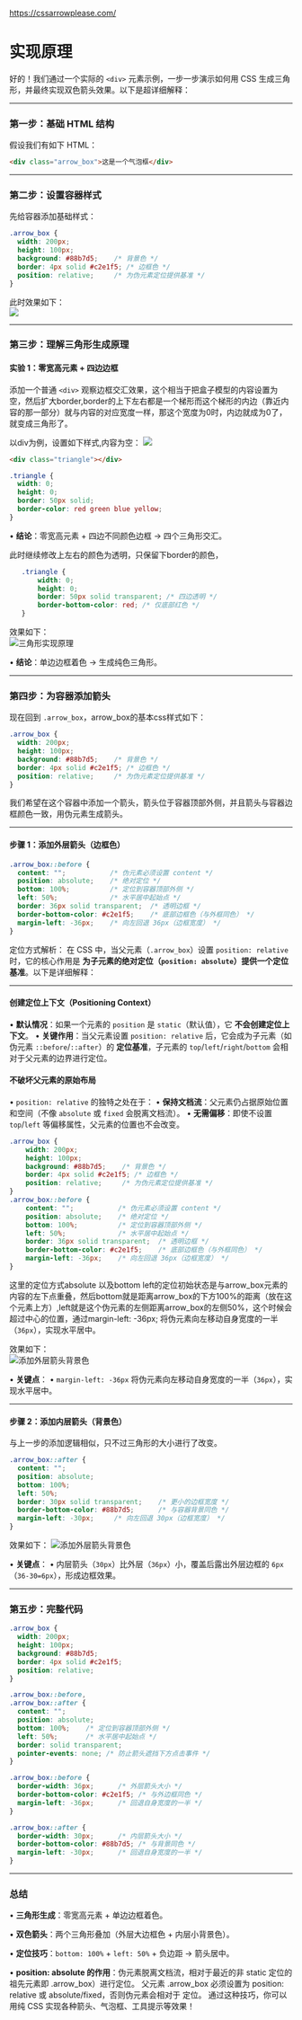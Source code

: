 https://cssarrowplease.com/
# 实现原理
好的！我们通过一个实际的 `<div>` 元素示例，一步一步演示如何用 CSS 生成三角形，并最终实现双色箭头效果。以下是超详细解释：

---

### **第一步：基础 HTML 结构**
假设我们有如下 HTML：
```html
<div class="arrow_box">这是一个气泡框</div>
```

---

### **第二步：设置容器样式**
先给容器添加基础样式：
```css
.arrow_box {
  width: 200px;
  height: 100px;
  background: #88b7d5;    /* 背景色 */
  border: 4px solid #c2e1f5; /* 边框色 */
  position: relative;     /* 为伪元素定位提供基准 */
}
```


此时效果如下：  
![](https://s3-gz01.didistatic.com/n9e-pub/image/doraemon/20240919120721.png)

---

### **第三步：理解三角形生成原理**
#### 实验 1：零宽高元素 + 四边边框
添加一个普通 `<div>` 观察边框交汇效果，这个相当于把盒子模型的内容设置为空，然后扩大border,border的上下左右都是一个梯形而这个梯形的内边（靠近内容的那一部分）就与内容的对应宽度一样，那这个宽度为0时，内边就成为0了，就变成三角形了。

以div为例，设置如下样式,内容为空：
<img src="./imges/1.png">

```html
<div class="triangle"></div>
```
```css
.triangle {
  width: 0;
  height: 0;
  border: 50px solid;
  border-color: red green blue yellow;
}
```

• **结论**：零宽高元素 + 四边不同颜色边框 → 四个三角形交汇。

此时继续修改上左右的颜色为透明，只保留下border的颜色，

```css
   .triangle {
       width: 0;
       height: 0;
       border: 50px solid transparent; /* 四边透明 */
       border-bottom-color: red; /* 仅底部红色 */
   }
```
效果如下：  
![三角形实现原理](./imges/2.png)

• **结论**：单边边框着色 → 生成纯色三角形。

---

### **第四步：为容器添加箭头**
现在回到 `.arrow_box`，arrow_box的基本css样式如下：

```css
.arrow_box {
  width: 200px;
  height: 100px;
  background: #88b7d5;    /* 背景色 */
  border: 4px solid #c2e1f5; /* 边框色 */
  position: relative;     /* 为伪元素定位提供基准 */
}
```
我们希望在这个容器中添加一个箭头，箭头位于容器顶部外侧，并且箭头与容器边框颜色一致，用伪元素生成箭头。

---

#### 步骤 1：添加外层箭头（边框色）
```css
.arrow_box::before {
  content: "";           /* 伪元素必须设置 content */
  position: absolute;    /* 绝对定位 */
  bottom: 100%;          /* 定位到容器顶部外侧 */
  left: 50%;             /* 水平居中起始点 */
  border: 36px solid transparent;  /* 透明边框 */
  border-bottom-color: #c2e1f5;    /* 底部边框色（与外框同色） */
  margin-left: -36px;    /* 向左回退 36px（边框宽度） */
}
```
定位方式解析：
在 CSS 中，当父元素（`.arrow_box`）设置 `position: relative` 时，它的核心作用是 **为子元素的绝对定位（`position: absolute`）提供一个定位基准**。以下是详细解释：

---

#### **创建定位上下文（Positioning Context）**
• **默认情况**：如果一个元素的 `position` 是 `static`（默认值），它 **不会创建定位上下文**。
• **关键作用**：当父元素设置 `position: relative` 后，它会成为子元素（如伪元素 `::before`/`::after`）的 **定位基准**，子元素的 `top`/`left`/`right`/`bottom` 会相对于父元素的边界进行定位。
#### **不破坏父元素的原始布局**
• `position: relative` 的独特之处在于：
• **保持文档流**：父元素仍占据原始位置和空间（不像 `absolute` 或 `fixed` 会脱离文档流）。
• **无需偏移**：即使不设置 `top`/`left` 等偏移属性，父元素的位置也不会改变。
```css
.arrow_box {
    width: 200px;
    height: 100px;
    background: #88b7d5;    /* 背景色 */
    border: 4px solid #c2e1f5; /* 边框色 */
    position: relative;     /* 为伪元素定位提供基准 */
}
.arrow_box::before {
    content: "";           /* 伪元素必须设置 content */
    position: absolute;    /* 绝对定位 */
    bottom: 100%;          /* 定位到容器顶部外侧 */
    left: 50%;             /* 水平居中起始点 */
    border: 36px solid transparent;  /* 透明边框 */
    border-bottom-color: #c2e1f5;    /* 底部边框色（与外框同色） */
    margin-left: -36px;    /* 向左回退 36px（边框宽度） */
}
```


这里的定位方式absolute 以及bottom left的定位初始状态是与arrow_box元素的内容的左下点重叠，然后bottom就是距离arrow_box的下方100%的距离（放在这个元素上方）,left就是这个伪元素的左侧距离arrow_box的左侧50%，这个时候会超过中心的位置，通过margin-left: -36px; 将伪元素向左移动自身宽度的一半（`36px`），实现水平居中。

  
效果如下：  
![添加外层箭头背景色](./imges/3.png)

• **关键点**：
• `margin-left: -36px` 将伪元素向左移动自身宽度的一半（`36px`），实现水平居中。

---

#### 步骤 2：添加内层箭头（背景色）
与上一步的添加逻辑相似，只不过三角形的大小进行了改变。
```css
.arrow_box::after {
  content: "";
  position: absolute;
  bottom: 100%;
  left: 50%;
  border: 30px solid transparent;    /* 更小的边框宽度 */
  border-bottom-color: #88b7d5;      /* 与容器背景同色 */
  margin-left: -30px;     /* 向左回退 30px（边框宽度） */
}
```
效果如下：
![添加外层箭头背景色](./imges/4.png)

• **关键点**：
• 内层箭头（`30px`）比外层（`36px`）小，覆盖后露出外层边框的 `6px`（`36-30=6px`），形成边框效果。

---

### **第五步：完整代码**
```css
.arrow_box {
  width: 200px;
  height: 100px;
  background: #88b7d5;
  border: 4px solid #c2e1f5;
  position: relative;
}

.arrow_box::before,
.arrow_box::after {
  content: "";
  position: absolute;
  bottom: 100%;    /* 定位到容器顶部外侧 */
  left: 50%;       /* 水平居中起始点 */
  border: solid transparent;
  pointer-events: none; /* 防止箭头遮挡下方点击事件 */
}

.arrow_box::before {
  border-width: 36px;      /* 外层箭头大小 */
  border-bottom-color: #c2e1f5; /* 与外边框同色 */
  margin-left: -36px;      /* 回退自身宽度的一半 */
}

.arrow_box::after {
  border-width: 30px;      /* 内层箭头大小 */
  border-bottom-color: #88b7d5; /* 与背景同色 */
  margin-left: -30px;      /* 回退自身宽度的一半 */
}
```
---

### **总结**
• **三角形生成**：零宽高元素 + 单边边框着色。

• **双色箭头**：两个三角形叠加（外层大边框色 + 内层小背景色）。

• **定位技巧**：`bottom: 100%` + `left: 50%` + 负边距 → 箭头居中。

• **position: absolute 的作用**：伪元素脱离文档流，相对于最近的非 static 定位的祖先元素即 .arrow_box）进行定位。
父元素 .arrow_box 必须设置为 position: relative 或 absolute/fixed，否则伪元素会相对于 <body> 定位。
通过这种技巧，你可以用纯 CSS 实现各种箭头、气泡框、工具提示等效果！